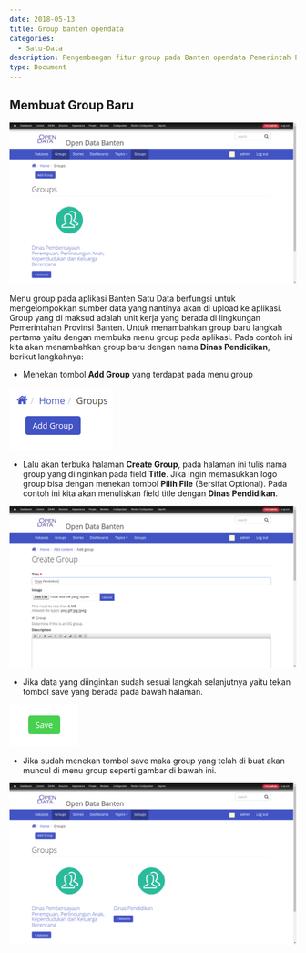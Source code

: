 ```yaml
---
date: 2018-05-13
title: Group banten opendata
categories:
  - Satu-Data
description: Pengembangan fitur group pada Banten opendata Pemerintah Provinsi Banten
type: Document
---
```


## Membuat Group Baru

[![Membuat Grup Baru](/images/satu-data/banten-satu-data_menu-group.png)](/images/satu-data/banten-satu-data_menu-group.png)

Menu group pada aplikasi Banten Satu Data berfungsi untuk mengelompokkan sumber data yang nantinya akan di upload ke aplikasi. Group yang di maksud adalah unit kerja yang berada di lingkungan Pemerintahan Provinsi Banten. Untuk menambahkan group baru langkah pertama yaitu dengan membuka menu group pada aplikasi. Pada contoh ini kita akan menambahkan group baru dengan nama **Dinas Pendidikan**, berikut langkahnya:

- Menekan tombol **Add Group** yang terdapat pada menu group

 [![Tombol Add group](/images/satu-data/banten-satu-data_tombol-add-group.png)](/images/satu-data/banten-satu-data_tombol-add-group.png)

- Lalu akan terbuka halaman **Create Group**, pada halaman ini tulis nama group yang diinginkan pada field **Title**. Jika ingin memasukkan logo group bisa dengan menekan tombol **Pilih File** (Bersifat Optional). Pada contoh ini kita akan menuliskan field title dengan **Dinas Pendidikan**.

[![Field Group Terisi](/images/satu-data/banten-satu-data_field-group-terisi.png)](/images/satu-data/banten-satu-data_field-group-terisi.png)

- Jika data yang diinginkan sudah sesuai langkah selanjutnya yaitu tekan tombol save yang berada pada bawah halaman.

 [![Tombol Save](/images/satu-data/banten-satu-data_tombol-save.png)](/images/satu-data/banten-satu-data_tombol-save.png)

- Jika sudah menekan tombol save maka group yang telah di buat akan muncul di menu group seperti gambar di bawah ini.

 [![Group Baru Telah Dibuat](/images/satu-data/banten-satu-data_group-baru-telah-dibuat.png)](/images/satu-data/banten-satu-data_group-baru-telah-dibuat.png)
